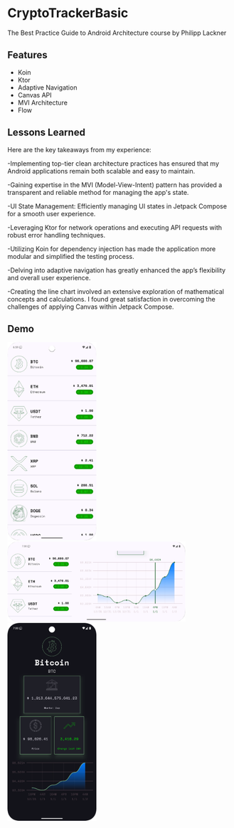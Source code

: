
# CryptoTrackerBasic

The Best Practice Guide to Android Architecture course by Philipp Lackner


## Features

- Koin
- Ktor
- Adaptive Navigation
- Canvas API 
- MVI Architecture
- Flow 


## Lessons Learned

Here are the key takeaways from my experience:

-Implementing top-tier clean architecture practices has ensured that my Android applications remain both scalable and easy to maintain.

-Gaining expertise in the MVI (Model-View-Intent) pattern has provided a transparent and reliable method for managing the app's state.

-UI State Management: Efficiently managing UI states in Jetpack Compose for a smooth user experience.

-Leveraging Ktor for network operations and executing API requests with robust error handling techniques.

-Utilizing Koin for dependency injection has made the application more modular and simplified the testing process.

-Delving into adaptive navigation has greatly enhanced the app’s flexibility and overall user experience.

-Creating the line chart involved an extensive exploration of mathematical concepts and calculations. I found great satisfaction in overcoming the challenges of applying Canvas within Jetpack Compose.


## Demo
<img src="Screenshot_20250102_185959.png" alt="" width="200"/>
<img src="Screenshot_20250102_190017.png" alt="" width="400"/>
<img src="Screenshot_20250102_190043.png" alt="" width="200"/>



